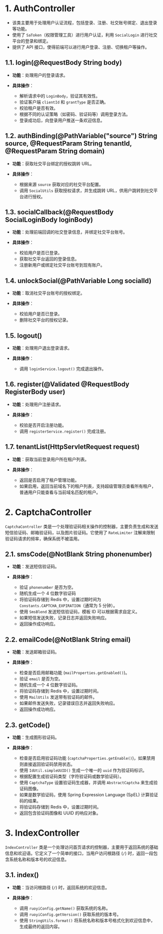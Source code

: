 # 1. AuthController

- 该类主要用于处理用户认证流程，包括登录、注册、社交账号绑定、退出登录等功能。
- 使用了 `SaToken`（权限管理工具）进行用户认证，利用 `SocialLogin` 进行社交平台的登录和绑定。
- 提供了 API 接口，使得前端可以进行用户登录、注册、切换租户等操作。
## 1.1. **login(@RequestBody String body)**

- **功能**：处理用户的登录请求。
    
- **具体操作**：
    - 解析请求中的 `LoginBody`，验证其有效性。
    - 验证客户端 `clientId` 和 `grantType` 是否正确。
    - 校验租户是否有效。
    - 根据不同的认证策略（如密码、验证码等）调用登录方法。
    - 登录成功后，向登录用户推送一条欢迎信息。

## 1.2. **authBinding(@PathVariable("source") String source, @RequestParam String tenantId, @RequestParam String domain)**

- **功能**：获取社交平台绑定的授权跳转 URL。
    
- **具体操作**：
    - 根据来源 `source` 获取对应的社交平台配置。
    - 调用 `SocialUtils` 获取授权请求，并生成跳转 URL，供用户跳转到社交平台进行授权。

## 1.3. **socialCallback(@RequestBody SocialLoginBody loginBody)**

- **功能**：处理前端回调的社交登录信息，并绑定社交平台账号。
    
- **具体操作**：
    - 校验用户是否已登录。
    - 获取社交平台返回的登录信息。
    - 注册新用户或绑定社交平台账号到现有账户。

## 1.4. **unlockSocial(@PathVariable Long socialId)**

- **功能**：取消社交平台账号的授权绑定。
    
- **具体操作**：
    - 校验用户是否已登录。
    - 删除社交平台的授权记录。

## 1.5. **logout()**

- **功能**：处理用户退出登录请求。
    
- **具体操作**：
    - 调用 `loginService.logout()` 完成退出操作。

## 1.6. **register(@Validated @RequestBody RegisterBody user)**

- **功能**：处理用户注册请求。
    
- **具体操作**：
    
    - 校验是否开启注册功能。
    - 调用 `registerService.register()` 完成注册。

## 1.7. **tenantList(HttpServletRequest request)**

- **功能**：获取当前登录用户所在租户列表。
    
- **具体操作**：
    - 返回是否启用了租户管理功能。
    - 如果启用，返回当前域名下的租户列表，支持超级管理员查看所有租户，普通用户只能查看与当前域名匹配的租户。

# 2. CaptchaController

`CaptchaController` 类是一个处理验证码相关操作的控制器，主要负责生成和发送短信验证码、邮箱验证码，以及图片验证码。它使用了 `RateLimiter` 注解来限制验证码请求的频率，确保系统不被滥用。

## 2.1. **smsCode(@NotBlank String phonenumber)**

- **功能**：发送短信验证码。

- **具体操作**：

    - 验证 `phonenumber` 是否为空。
    - 随机生成一个 4 位数字验证码
    - 将验证码存储到 Redis 中，设置过期时间为 `Constants.CAPTCHA_EXPIRATION`（通常为 5 分钟）。
    - 使用 `SmsBlend` 发送短信验证码，模板 ID 可以根据需求自定义。
    - 如果短信发送失败，记录日志并返回失败响应。
    - 返回操作成功响应。
 
## 2.2. **emailCode(@NotBlank String email)**

- **功能**：发送邮箱验证码。
    
- **具体操作**：
    - 检查是否启用邮箱功能 (`mailProperties.getEnabled()`)。
    - 验证 `email` 是否为空。
    - 随机生成一个 4 位数字验证码。
    - 将验证码存储到 Redis 中，设置过期时间。
    - 使用 `MailUtils` 发送带有验证码的邮件。
    - 如果邮件发送失败，记录错误日志并返回失败响应。
    - 返回操作成功响应。   

## 2.3. **getCode()**

- **功能**：生成图形验证码。
    
- **具体操作**：
    
    - 检查是否启用验证码功能 (`captchaProperties.getEnable()`)，如果禁用则直接返回验证码禁用状态。
    - 使用 `IdUtil.simpleUUID()` 生成一个唯一的 `uuid` 作为验证码标识。
    - 根据配置生成验证码类型（字符验证码或数学验证码）。
    - 使用 `CaptchaType` 设置验证码生成器，并调用 `AbstractCaptcha` 来生成验证码图像。
    - 如果是数学验证码，使用 Spring Expression Language (SpEL) 计算验证码的结果。
    - 将验证码存储到 Redis 中，设置过期时间。
    - 返回包含验证码图像和 UUID 的响应对象。

# 3. IndexController

`IndexController` 类是一个处理访问首页请求的控制器，主要用于返回系统的基础信息和欢迎语。它定义了一个简单的接口，当用户访问根路径 (`/`) 时，返回一段包含系统名称和版本号的欢迎信息。

## 3.1. **index()**

- **功能**：当访问根路径 (`/`) 时，返回系统的欢迎信息。
    
- **具体操作**：
    
    - 调用 `ruoyiConfig.getName()` 获取系统的名称。
    - 调用 `ruoyiConfig.getVersion()` 获取系统的版本号。
    - 使用 `StringUtils.format()` 将系统名称和版本号格式化到欢迎信息中，生成最终的返回内容。
